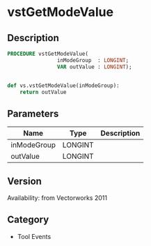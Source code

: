# vstGetModeValue

## Description
```pascal
PROCEDURE vstGetModeValue(
				inModeGroup  : LONGINT;
				VAR outValue : LONGINT);
```

```python

def vs.vstGetModeValue(inModeGroup):
    return outValue
```

## Parameters
|Name|Type|Description|
|---|---|---|
|inModeGroup|LONGINT||
|outValue|LONGINT||

## Version
Availability: from Vectorworks 2011
## Category
* Tool Events

